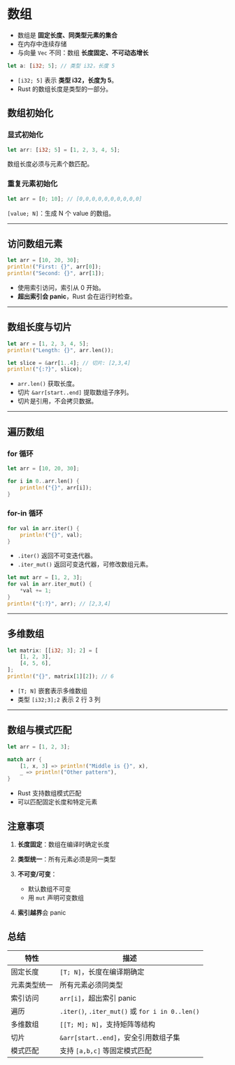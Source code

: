 # 数组

- 数组是 **固定长度、同类型元素的集合**
- 在内存中连续存储
- 与向量 `Vec` 不同：数组 **长度固定、不可动态增长**

```rust
let a: [i32; 5]; // 类型 i32，长度 5
```

- `[i32; 5]` 表示 **类型 i32，长度为 5**。
- Rust 的数组长度是类型的一部分。


## 数组初始化

### 显式初始化

```rust
let arr: [i32; 5] = [1, 2, 3, 4, 5];
```

数组长度必须与元素个数匹配。

### 重复元素初始化

```rust
let arr = [0; 10]; // [0,0,0,0,0,0,0,0,0,0]
```

`[value; N]`：生成 N 个 value 的数组。

---

## 访问数组元素

```rust
let arr = [10, 20, 30];
println!("First: {}", arr[0]);
println!("Second: {}", arr[1]);
```

- 使用索引访问，索引从 0 开始。
- **超出索引会 panic**，Rust 会在运行时检查。

---

## 数组长度与切片

```rust
let arr = [1, 2, 3, 4, 5];
println!("Length: {}", arr.len());

let slice = &arr[1..4]; // 切片: [2,3,4]
println!("{:?}", slice);
```

- `arr.len()` 获取长度。
- 切片 `&arr[start..end]` 提取数组子序列。
- 切片是引用，不会拷贝数据。

---

## 遍历数组

### for 循环

```rust
let arr = [10, 20, 30];

for i in 0..arr.len() {
    println!("{}", arr[i]);
}
```

### for-in 循环

```rust
for val in arr.iter() {
    println!("{}", val);
}
```

- `.iter()` 返回不可变迭代器。
- `.iter_mut()` 返回可变迭代器，可修改数组元素。

```rust
let mut arr = [1, 2, 3];
for val in arr.iter_mut() {
    *val += 1;
}
println!("{:?}", arr); // [2,3,4]
```

---

## 多维数组

```rust
let matrix: [[i32; 3]; 2] = [
    [1, 2, 3],
    [4, 5, 6],
];
println!("{}", matrix[1][2]); // 6
```

- `[T; N]` 嵌套表示多维数组
- 类型 `[i32;3];2` 表示 2 行 3 列

---

## 数组与模式匹配

```rust
let arr = [1, 2, 3];

match arr {
    [1, x, 3] => println!("Middle is {}", x),
    _ => println!("Other pattern"),
}
```

- Rust 支持数组模式匹配
- 可以匹配固定长度和特定元素


## 注意事项

1. **长度固定**：数组在编译时确定长度
2. **类型统一**：所有元素必须是同一类型
3. **不可变/可变**：

   - 默认数组不可变
   - 用 `mut` 声明可变数组

4. **索引越界**会 panic


## 总结

| 特性         | 描述                                            |
| ------------ | ----------------------------------------------- |
| 固定长度     | `[T; N]`，长度在编译期确定                      |
| 元素类型统一 | 所有元素必须同类型                              |
| 索引访问     | `arr[i]`，超出索引 panic                        |
| 遍历         | `.iter()`, `.iter_mut()` 或 `for i in 0..len()` |
| 多维数组     | `[[T; M]; N]`，支持矩阵等结构                   |
| 切片         | `&arr[start..end]`，安全引用数组子集            |
| 模式匹配     | 支持 `[a,b,c]` 等固定模式匹配                   |


